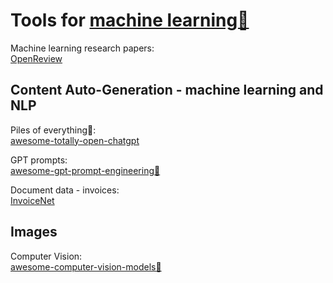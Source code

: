
# Tools for [machine learning🎰](https://trendless.tech/ml/)

Machine learning research papers:  
[OpenReview](https://openreview.net/)

## Content Auto-Generation - machine learning and NLP

Piles of everything💩:  
[awesome-totally-open-chatgpt](https://github.com/nichtdax/awesome-totally-open-chatgpt)

GPT prompts:  
[awesome-gpt-prompt-engineering💩](https://github.com/snwfdhmp/awesome-gpt-prompt-engineering)

Document data - invoices:  
[InvoiceNet](https://github.com/naiveHobo/InvoiceNet)

## Images

Computer Vision:  
[awesome-computer-vision-models💩](https://github.com/gmalivenko/awesome-computer-vision-models)
